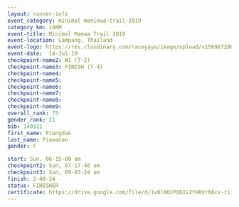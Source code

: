 ```yaml
---
layout: runner-info 
event_category: minimal-meniewa-trail-2019 
category_km: 14KM 
event-title: Minimal Maewa Trail 2019 
event-location: Lampang, Thailand 
event-logo: https://res.cloudinary.com/raceyaya/image/upload/v1569072805/logo/minimal-trail_ktnvsp.jpg 
event-date:  14-Jul-19 
checkpoint-name2: W1 (T-2) 
checkpoint-name3: FINISH (T-4) 
checkpoint-name4: 
checkpoint-name5: 
checkpoint-name6: 
checkpoint-name7: 
checkpoint-name8: 
checkpoint-name9: 
overall_rank: 75
gender_rank: 21
bib: 140321
first_name: Piangdao
last_name: Piamanan
gender: F

start: Sun, 06-15-00 am
checkpoint2: Sun, 07-17-46 am
checkpoint3: Sun, 09-03-24 am
finish: 2-48-24
status: FINISHER
certificate: https://drive.google.com/file/d/1v0l0OzPQ6IsZYH8Vr66cx-rii2Y_h8wZ/view?usp=sharing
---
```

